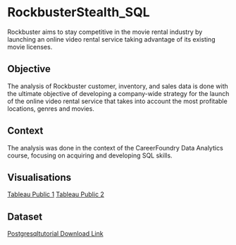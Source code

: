# RockbusterStealth_SQL
Rockbuster aims to stay competitive in the movie rental industry by launching an online video rental service taking advantage of its existing movie licenses. 
## Objective
The analysis of Rockbuster customer, inventory, and sales data is done with the ultimate objective of developing a company-wide strategy for the launch of the online video rental service that takes into account the most profitable locations, genres and movies.
## Context
The analysis was done in the context of the CareerFoundry Data Analytics course, focusing on acquiring and developing SQL skills.
## Visualisations
[Tableau Public 1](https://public.tableau.com/views/CF_3_10/map_revenue?:language=en-GB&:display_count=n&:origin=viz_share_link)
[Tableau Public 2](https://public.tableau.com/views/CF_3_10_b/revenuegenre?:language=en-GB&:display_count=n&:origin=viz_share_link)
## Dataset
[Postgresqltutorial Download Link](http://www.postgresqltutorial.com/wp-content/uploads/2019/05/dvdrental.zip)
